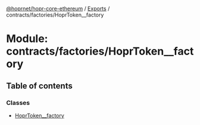 [@hoprnet/hopr-core-ethereum](../README.md) / [Exports](../modules.md) / contracts/factories/HoprToken\_\_factory

# Module: contracts/factories/HoprToken\_\_factory

## Table of contents

### Classes

- [HoprToken\_\_factory](../classes/contracts_factories_hoprtoken__factory.hoprtoken__factory.md)
